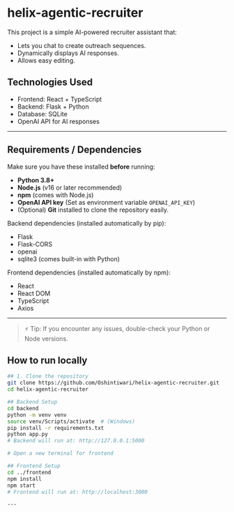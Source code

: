 # helix-agentic-recruiter

This project is a simple AI-powered recruiter assistant that:

- Lets you chat to create outreach sequences.
- Dynamically displays AI responses.
- Allows easy editing.

## Technologies Used

- Frontend: React + TypeScript
- Backend: Flask + Python
- Database: SQLite
- OpenAI API for AI responses
---

## Requirements / Dependencies

Make sure you have these installed **before** running:

- **Python 3.8+**
- **Node.js** (v16 or later recommended)
- **npm** (comes with Node.js)
- **OpenAI API key** (Set as environment variable `OPENAI_API_KEY`)
- (Optional) **Git** installed to clone the repository easily.

Backend dependencies (installed automatically by pip):
- Flask
- Flask-CORS
- openai
- sqlite3 (comes built-in with Python)

Frontend dependencies (installed automatically by npm):
- React
- React DOM
- TypeScript
- Axios

---

> ⚡ Tip: If you encounter any issues, double-check your Python or Node versions.


## How to run locally

```bash
## 1. Clone the repository
git clone https://github.com/Oshintiwari/helix-agentic-recruiter.git
cd helix-agentic-recruiter

## Backend Setup
cd backend
python -m venv venv
source venv/Scripts/activate  # (Windows)
pip install -r requirements.txt
python app.py
# Backend will run at: http://127.0.0.1:5000

# Open a new terminal for frontend

## Frontend Setup
cd ../frontend
npm install
npm start
# Frontend will run at: http://localhost:3000

---
